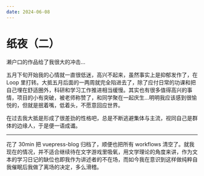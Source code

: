 ```yaml
---
date: 2024-06-08
---
```


# 纸夜（二）

濑户口的作品给了我很大的冲击...

五月下旬开始我的心情就一直很低迷，高兴不起来，虽然事实上是抑郁发作了，在 Loop 里打转。大抵五月后面的一两周就完全陷进去了，除了应付日常的功课和把自己埋在舒适圈外，科研和学习工作推进相当缓慢。其实也有很多值得高兴的事情，项目的小有突破，被老师称赞了，和同学聚在一起庆生...明明我应该感到很愉悦的，但就是抿着嘴，低着头，不愿意回应世界。

在过去我大抵是形成了很差劲的性格吧，总是不断逃避集体与主流，视同自己是群体的边缘人，于是便一语成谶。

---

花了 30min 把 vuepress-blog 归档了，顺便也把所有 workflows 清空了。就我现在的情况，并不适合继续待在文字游戏里吸氧，用文学理论的角度来讲，作为文本的学习日记的缺位也即我作为讲述者的不在场，而如今我在意识到这样做纯粹自我催眠后我做了离场的决定，多么滑稽。
